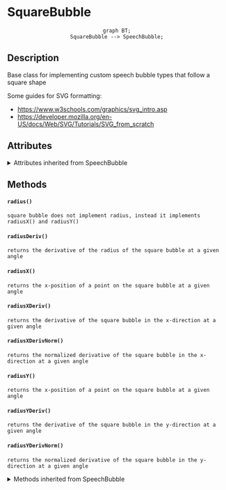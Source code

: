 # SquareBubble

<div style="text-align:center">

```mermaid
graph BT;
SquareBubble --> SpeechBubble;
```

</div>

## Description

Base class for implementing custom speech bubble types that follow a square shape

Some guides for SVG formatting:
- https://www.w3schools.com/graphics/svg_intro.asp
- https://developer.mozilla.org/en-US/docs/Web/SVG/Tutorials/SVG_from_scratch

## Attributes

<details>

<summary>Attributes inherited from SpeechBubble</summary>

- `_width` float
- `_height` float
- `_tailAnglePosition` float
- `_tailWidth` float
- `_tailLength` float

</details>

## Methods

#### `radius()`
    square bubble does not implement radius, instead it implements radiusX() and radiusY()

#### `radiusDeriv()`
    returns the derivative of the radius of the square bubble at a given angle

#### `radiusX()`
    returns the x-position of a point on the square bubble at a given angle

#### `radiusXDeriv()`
    returns the derivative of the square bubble in the x-direction at a given angle

#### `radiusXDerivNorm()`
    returns the normalized derivative of the square bubble in the x-direction at a given angle

#### `radiusY()`
    returns the x-position of a point on the square bubble at a given angle

#### `radiusYDeriv()`
    returns the derivative of the square bubble in the y-direction at a given angle

#### `radiusYDerivNorm()`
    returns the normalized derivative of the square bubble in the y-direction at a given angle

<details>

<summary>Methods inherited from SpeechBubble</summary>

#### `clear()`
    resets all attributes to zero

#### `getPreview()`
    not implemented

#### `height()`
    returns the height of the bubble

#### `radius()`
    not implemented

#### `radiusDeriv()`
    not implemented

#### `radiusXDeriv()`
    not implemented

#### `radiusXDerivNorm()`
    not implemented

#### `radiusYDeriv()`
    not implemented

#### `radiusYDerivNorm()`
    not implemented

#### `setHeight()`
    sets the height of the bubble

#### `setTailAnglePosition()`
    sets the angle position of the bubble tail

#### `setTailLength()`
    sets the length of the bubble tail

#### `setTailWidth()`
    sets the width of the bubble tail

#### `setup()`
    a method to initialize all the attributes at once

#### `setWidth()`
    sets the width of the bubble

#### `tailAnglePosition()`
    returns the angle position of the bubble tail

#### `tailLength()`
    returns the length of the bubble tail

#### `tailWidth()`
    returns the width of the bubble tail

#### `width()`
    returns the width of the bubble

</details>